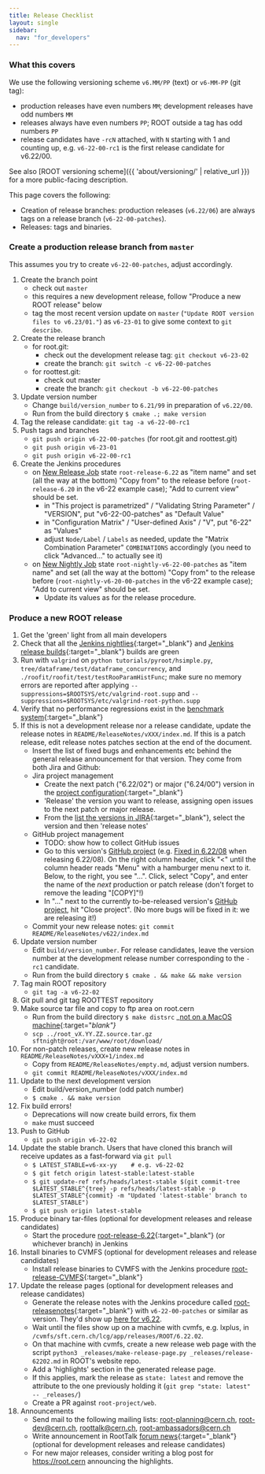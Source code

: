 ```yaml
---
title: Release Checklist
layout: single
sidebar:
  nav: "for_developers"
---
```


### What this covers

We use the following versioning scheme `v6.MM/PP` (text) or `v6-MM-PP` (git tag):
  - production releases have even numbers `MM`; development releases have odd numbers `MM`
  - releases always have even numbers `PP`; ROOT outside a tag has odd numbers `PP`
  - release candidates have `-rcN` attached, with `N` starting with 1 and counting up, e.g. `v6-22-00-rc1` is the first release candidate for v6.22/00.

See also [ROOT versioning scheme]({{ 'about/versioning/' | relative_url }}) for a more public-facing description.

This page covers the following:
- Creation of release branches: production releases (`v6.22/06`) are always tags on a release branch (`v6-22-00-patches`).
- Releases: tags and binaries.

### Create a production release branch from `master`

This assumes you try to create `v6-22-00-patches`, adjust accordingly.

  1. Create the branch point
      - check out `master`
      - this requires a new development release, follow "Produce a new ROOT release" below
      - tag the most recent version update on `master` (`"Update ROOT version files to v6.23/01."`) as `v6-23-01` to give some context to `git describe`.
  1. Create the release branch
      - for root.git:
        * check out the development release tag: `git checkout v6-23-02`
        * create the branch: `git switch -c v6-22-00-patches`
      - for roottest.git:
        * check out master
        * create the branch: `git checkout -b v6-22-00-patches`
  1. Update version number
      - Change `build/version_number` to `6.21/99` in preparation of `v6.22/00`.
      - Run from the build directory `$ cmake .; make version`
  1. Tag the release candidate: `git tag -a v6-22-00-rc1`
  1. Push tags and branches
      - `git push origin v6-22-00-patches` (for root.git and roottest.git)
      - `git push origin v6-23-01`
      - `git push origin v6-22-00-rc1`
  1. Create the Jenkins procedures
      - on [New Release Job](https://lcgapp-services.cern.ch/root-jenkins/view/Releases/newJob) state `root-release-6.22` as "item name" and set (all the way at the bottom) "Copy from" to the release before (`root-release-6.20` in the v6-22 example case); "Add to current view" should be set.
        * in "This project is parametrized" / "Validating String Parameter" / "VERSION", put "v6-22-00-patches" as "Default Value"
        * in "Configuration Matrix" / "User-defined Axis" / "V", put "6-22" as "Values"
        * adjust `Node/Label` / `Labels` as needed, update the "Matrix Combination Parameter" `COMBINATIONS` accordingly (you need to click "Advanced..." to actually see it)
      - on [New Nightly Job](https://lcgapp-services.cern.ch/root-jenkins/view/ROOT%20Nightly/newJob) state `root-nightly-v6-22-00-patches` as "item name" and set (all the way at the bottom) "Copy from" to the release before (`root-nightly-v6-20-00-patches` in the v6-22 example case); "Add to current view" should be set.
        * Update its values as for the release procedure.

### Produce a new ROOT release

  1. Get the 'green' light from all main developers
  1. Check that all the [Jenkins nightlies](https://lcgapp-services.cern.ch/root-jenkins/view/ROOT%20Nightly/){:target="_blank"} and [Jenkins release builds](https://lcgapp-services.cern.ch/root-jenkins/view/Releases/){:target="_blank"} builds are green
  1. Run with `valgrind` on `python tutorials/pyroot/hsimple.py`, `tree/dataframe/test/dataframe_concurrency`, and `./roofit/roofit/test/testRooParamHistFunc`; make sure no memory errors are reported after applying `--suppressions=$ROOTSYS/etc/valgrind-root.supp` and `--suppressions=$ROOTSYS/etc/valgrind-root-python.supp`
  1. Verify that no performance regressions exist in the [benchmark system](https://rootbnch-grafana-test.cern.ch/){:target="_blank"}
  1. If this is not a development release nor a release candidate, update the release notes in `README/ReleaseNotes/vXXX/index.md`. If this is a patch release, edit release notes patches section at the end of the document.
      - Insert the list of fixed bugs and enhancements etc behind the general release announcement for that version. They come from both Jira and Github:
      - Jira project management
        * Create the next patch ("6.22/02") or major ("6.24/00") version in the [project configuration](https://sft.its.cern.ch/jira/plugins/servlet/project-config/ROOT/versions){:target="_blank"}
        * 'Release' the version you want to release, assigning open issues to the next patch or major release.
        * From the [list the versions in JIRA](https://sft.its.cern.ch/jira/projects/ROOT?selectedItem=com.atlassian.jira.jira-projects-plugin:release-page&status=released){:target="_blank"}, select the version and then 'release notes'
      - GitHub project management
        * TODO: show how to collect GitHub issues
        * Go to this version's [GitHub project](https://github.com/root-project/root/projects/) (e.g. [Fixed in 6.22/08](https://github.com/root-project/root/projects/10) when releasing 6.22/08). On the right column header, click "<" until the column header reads "Menu" with a hamburger menu next to it. Below, to the right, you see "...". Click, select "Copy", and enter the name of the *next* production or patch release (don't forget to remove the leading "[COPY]"!)
        * In "..." next to the currently to-be-released version's [GitHub project](https://github.com/root-project/root/projects/), hit "Close project". (No more bugs will be fixed in it: we are releasing it!)
      - Commit your new release notes: `git commit README/ReleaseNotes/v622/index.md`
  1. Update version number
      - Edit `build/version_number`. For release candidates, leave the version number at the development release number corresponding to the `-rc1` candidate.
      - Run from the build directory `$ cmake . && make && make version`
  1. Tag main ROOT repository
      - `git tag -a v6-22-02`
  1. Git pull and git tag ROOTTEST repository
  1. Make source tar file and copy to ftp area on root.cern
      - Run from the build directory `$ make distsrc` _[not on a MacOS machine](https://superuser.com/questions/318809/linux-os-x-tar-incompatibility-tarballs-created-on-os-x-give-errors-when-unt){:target="_blank"}_
      - `scp ../root_vX.YY.ZZ.source.tar.gz sftnight@root:/var/www/root/download/`
  1. For non-patch releases, create new release notes in `README/ReleaseNotes/vXXX+1/index.md`
      - Copy from `README/ReleaseNotes/empty.md`, adjust version numbers.
      - `git commit README/ReleaseNotes/vXXX/index.md`
  1. Update to the next development version
      - Edit build/version_number (odd patch number)
      - `$ cmake . && make version`
  1. Fix build errors!
      - Deprecations will now create build errors, fix them
      - `make` must succeed
  1. Push to GitHub
      - `git push origin v6-22-02`
  1. Update the stable branch. Users that have cloned this branch will receive updates as a fast-forward via `git pull`
      - `$ LATEST_STABLE=v6-xx-yy    # e.g. v6-22-02`
      - `$ git fetch origin latest-stable:latest-stable`
      - `$ git update-ref refs/heads/latest-stable $(git commit-tree $LATEST_STABLE^{tree} -p refs/heads/latest-stable -p $LATEST_STABLE^{commit} -m "Updated 'latest-stable' branch to $LATEST_STABLE")`
      - `$ git push origin latest-stable`
  1. Produce binary tar-files (optional for development releases and release candidates)
      - Start the procedure [root-release-6.22](https://lcgapp-services.cern.ch/root-jenkins/job/root-release-6.22/){:target="_blank"} (or whichever branch) in Jenkins
  1. Install binaries to CVMFS (optional for development releases and release candidates)
      - Install release binaries to CVMFS with the Jenkins procedure [root-release-CVMFS](https://lcgapp-services.cern.ch/root-jenkins/job/root-release-CVMFS/){:target="_blank"}
  1. Update the release pages (optional for development releases and release candidates)
      - Generate the release notes with the Jenkins procedure called [root-releasenotes](https://lcgapp-services.cern.ch/root-jenkins/job/root-releasenotes/){:target="_blank"} with `v6-22-00-patches` or similar as version. They'd show up [here for v6.22](https://root.cern/doc/v622/release-notes.html).
      - Wait until the files show up on a machine with cvmfs, e.g. lxplus, in `/cvmfs/sft.cern.ch/lcg/app/releases/ROOT/6.22.02`.
      - On that machine with cvmfs, create a new release web page with the script `python3 _releases/make-release-page.py _releases/release-62202.md` in ROOT's website repo.
      - Add a 'highlights' section in the generated release page.
      - If this applies, mark the release as `state: latest` and remove the attribute to the one previously holding it (`git grep "state: latest" -- _releases/`)
      - Create a PR against `root-project/web`.
  1. Announcements
      - Send mail to the following mailing lists: root-planning@cern.ch, root-dev@cern.ch, roottalk@cern.ch, root-ambassadors@cern.ch
      - Write announcement in RootTalk [forum news](https://root-forum.cern.ch/c/news){:target="_blank"} (optional for development releases and release candidates)
      - For new major releases, consider writing a blog post for https://root.cern announcing the highlights.
